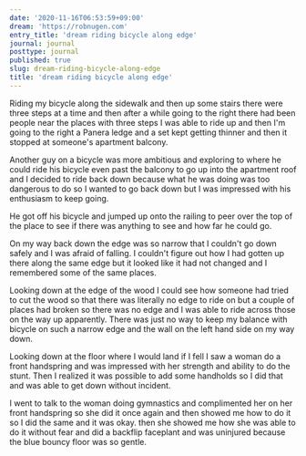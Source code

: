```yaml
---
date: '2020-11-16T06:53:59+09:00'
dream: 'https://robnugen.com'
entry_title: 'dream riding bicycle along edge'
journal: journal
posttype: journal
published: true
slug: dream-riding-bicycle-along-edge
title: 'dream riding bicycle along edge'
---
```


<p class='dream'>Riding my bicycle along the sidewalk and then up some stairs there were three steps at a time and then after a while going to the right there had been people near the places with three steps I was able to ride up and then I'm going to the right a Panera ledge and a set kept getting thinner and then it stopped at someone's apartment balcony.</p>

<p class='dream'>Another guy on a bicycle was more ambitious and exploring to where he could ride his bicycle even past the balcony to go up into the apartment roof and I decided to ride back down because what he was doing was too dangerous to do so I wanted to go back down but I was impressed with his enthusiasm to keep going.</p>

<p class='dream'>He got off his bicycle and jumped up onto the railing to peer over the top of the place to see if there was anything to see and how far he could go.</p>

<p class='dream'>On my way back down the edge was so narrow that I couldn't go down safely and I was afraid of falling.  I couldn't figure out how I had gotten up there along the same edge but it looked like it had not changed and I remembered some of the same places.</p>

<p class='dream'>Looking down at the edge of the wood I could see how someone had tried to cut the wood so that there was literally no edge to ride on but a couple of places had broken so there was no edge and I was able to ride across those on the way up apparently.  There was just no way to keep my balance with bicycle on such a narrow edge and the wall on the left hand side on my way down.</p>

<p class='dream'>Looking down at the floor where I would land if I fell I saw a woman do a front handspring and was impressed with her strength and ability to do the stunt.  Then I realized it was possible to add some handholds so I did that and was able to get down without incident.</p>

<p class='dream'>I went to talk to the woman doing gymnastics and complimented her on her front handspring so she did it once again and then showed me how to do it so I did the same and it was okay.  then she showed me how she was able to do it without fear and did a backflip faceplant and was uninjured because the blue bouncy floor was so gentle.</p>
